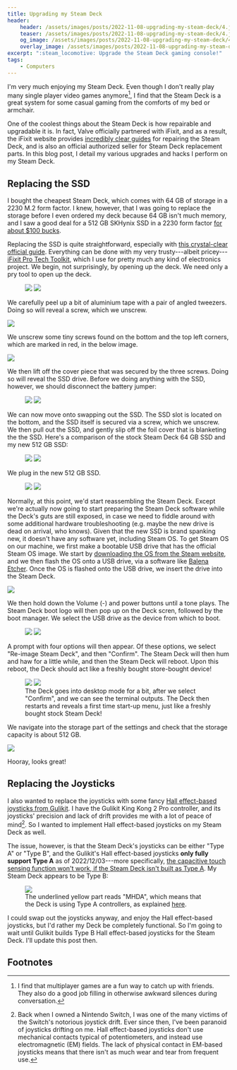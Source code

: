 ```yaml
---
title: Upgrading my Steam Deck
header:
    header: /assets/images/posts/2022-11-08-upgrading-my-steam-deck/4.jpg
    teaser: /assets/images/posts/2022-11-08-upgrading-my-steam-deck/4.jpg
    og_image: /assets/images/posts/2022-11-08-upgrading-my-steam-deck/4.jpg
    overlay_image: /assets/images/posts/2022-11-08-upgrading-my-steam-deck/4.jpg
excerpt: ":steam_locomotive: Upgrade the Steam Deck gaming console!"
tags: 
    - Computers
---
```


I'm very much enjoying my Steam Deck. Even though I don't really play many single player video games anymore[^1], I find that the Steam Deck is a great system for some casual gaming from the comforts of my bed or armchair. 

One of the coolest things about the Steam Deck is how repairable and upgradable it is. In fact, Valve officially partnered with iFixit, and as a result, the iFixit website provides [incredibly clear guides](https://www.ifixit.com/Device/Steam_Deck) for repairing the Steam Deck, and is also an official authorized seller for Steam Deck replacement parts. In this blog post, I detail my various upgrades and hacks I perform on my Steam Deck. 

## Replacing the SSD

I bought the cheapest Steam Deck, which comes with 64 GB of storage in a 2230 M.2 form factor. I knew, however, that I was going to replace the storage before I even ordered my deck because 64 GB isn't much memory, and I saw a good deal for a 512 GB SKHynix SSD in a 2230 form factor [for about $100 bucks](https://www.amazon.com/gp/product/B0B8Q9HJKQ/ref=ppx_yo_dt_b_search_asin_title?ie=UTF8&psc=1).

Replacing the SSD is quite straightforward, especially with [this crystal-clear official guide](https://www.ifixit.com/Guide/Steam+Deck+SSD+Replacement/148989). Everything can be done with my very trusty---albeit pricey---[iFixit Pro Tech Toolkit](https://www.ifixit.com/Store/Tools/Pro-Tech-Toolkit/IF145-307), which I use for pretty much any kind of electronics project. We begin, not surprisingly, by opening up the deck. We need only a pry tool to open up the deck.

<figure class="half">
    <a href="/assets/images/posts/2022-11-08-upgrading-my-steam-deck/0.jpg"><img src="/assets/images/posts/2022-11-08-upgrading-my-steam-deck/0.jpg"></a>
    <a href="/assets/images/posts/2022-11-08-upgrading-my-steam-deck/1.jpg"><img src="/assets/images/posts/2022-11-08-upgrading-my-steam-deck/1.jpg"></a>
</figure>

We carefully peel up a bit of aluminium tape with a pair of angled tweezers. Doing so will reveal a screw, which we unscrew.

![](/assets/images/posts/2022-11-08-upgrading-my-steam-deck/2.jpg)

We unscrew some tiny screws found on the bottom and the top left corners, which are marked in red, in the below image. 

![](/assets/images/posts/2022-11-08-upgrading-my-steam-deck/3.jpg)

We then lift off the cover piece that was secured by the three screws. Doing so will reveal the SSD drive. Before we doing anything with the SSD, however, we should disconnect the battery jumper:

<figure class="half">
    <a href="/assets/images/posts/2022-11-08-upgrading-my-steam-deck/4.jpg"><img src="/assets/images/posts/2022-11-08-upgrading-my-steam-deck/4.jpg"></a>
    <a href="/assets/images/posts/2022-11-08-upgrading-my-steam-deck/5.jpg"><img src="/assets/images/posts/2022-11-08-upgrading-my-steam-deck/5.jpg"></a>
</figure>

We can now move onto swapping out the SSD. The SSD slot is located on the bottom, and the SSD itself is secured via a screw, which we unscrew. We then pull out the SSD, and gently slip off the foil cover that is blanketing the the SSD. Here's a comparison of the stock Steam Deck 64 GB SSD and my new 512 GB SSD:

<figure class="half">
    <a href="/assets/images/posts/2022-11-08-upgrading-my-steam-deck/6.jpg"><img src="/assets/images/posts/2022-11-08-upgrading-my-steam-deck/6.jpg"></a>
    <a href="/assets/images/posts/2022-11-08-upgrading-my-steam-deck/7.jpg"><img src="/assets/images/posts/2022-11-08-upgrading-my-steam-deck/7.jpg"></a>
</figure>

We plug in the new 512 GB SSD.

<figure class="half">
    <a href="/assets/images/posts/2022-11-08-upgrading-my-steam-deck/8.jpg"><img src="/assets/images/posts/2022-11-08-upgrading-my-steam-deck/8.jpg"></a>
    <a href="/assets/images/posts/2022-11-08-upgrading-my-steam-deck/9.jpg"><img src="/assets/images/posts/2022-11-08-upgrading-my-steam-deck/9.jpg"></a>
</figure>

Normally, at this point, we'd start reassembling the Steam Deck. Except we're actually now going to start preparing the Steam Deck software while the Deck's guts are still exposed, in case we need to fiddle around with some additional hardware troubleshooting (e.g. maybe the new drive is dead on arrival, who knows). Given that the new SSD is brand spanking new, it doesn't have any software yet, including Steam OS. To get Steam OS on our machine, we first make a bootable USB drive that has the official Steam OS image. We start by [downloading the OS from the Steam website](https://store.steampowered.com/steamos/download/?ver=steamdeck&snr=), and we then flash the OS onto a USB drive, via a software like [Balena Etcher](https://www.balena.io/etcher/). Once the OS is flashed onto the USB drive, we insert the drive into the Steam Deck. 

![](/assets/images/posts/2022-11-08-upgrading-my-steam-deck/10.jpg)

We then hold down the Volume (-) and power buttons until a tone plays. The Steam Deck boot logo will then pop up on the Deck scren, followed by the boot manager. We select the USB drive as the device from which to boot. 

<figure class="half">
    <a href="/assets/images/posts/2022-11-08-upgrading-my-steam-deck/11.jpg"><img src="/assets/images/posts/2022-11-08-upgrading-my-steam-deck/11.jpg"></a>
    <a href="/assets/images/posts/2022-11-08-upgrading-my-steam-deck/12.jpg"><img src="/assets/images/posts/2022-11-08-upgrading-my-steam-deck/12.jpg"></a>
</figure>

A prompt with four options will then appear. Of these options, we select "Re-image Steam Deck", and then "Confirm". The Steam Deck will then hum and haw for a little while, and then the Steam Deck will reboot. Upon this reboot, the Deck should act like a freshly bought store-bought device! 

<figure class="half">
    <a href="/assets/images/posts/2022-11-08-upgrading-my-steam-deck/13.jpg"><img src="/assets/images/posts/2022-11-08-upgrading-my-steam-deck/13.jpg"></a>
    <a href="/assets/images/posts/2022-11-08-upgrading-my-steam-deck/14.jpg"><img src="/assets/images/posts/2022-11-08-upgrading-my-steam-deck/14.jpg"></a>
    <figcaption>The Deck goes into desktop mode for a bit, after we select "Confirm", and we can see the terminal outputs. The Deck then restarts and reveals a first time start-up menu, just like a freshly bought stock Steam Deck!</figcaption>
</figure>

We navigate into the storage part of the settings and check that the storage capacity is about 512 GB. 

![](/assets/images/posts/2022-11-08-upgrading-my-steam-deck/16.jpg)

Hooray, looks great!

## Replacing the Joysticks

I also wanted to replace the joysticks with some fancy [Hall effect-based joysticks from Gulikit](https://www.amazon.com/gp/product/B0B8MH58WS/ref=ppx_yo_dt_b_search_asin_title?ie=UTF8&psc=1). I have the Gulikit King Kong 2 Pro controller, and its joysticks' precision and lack of drift provides me with a lot of peace of mind[^2]. So I wanted to implement Hall effect-based joysticks on my Steam Deck as well. 

The issue, however, is that the Steam Deck's joysticks can be either "Type A" or "Type B", and the Gulikit's Hall effect-based joysticks **only fully support Type A** as of 2022/12/03---more specifically, [the capacitive touch sensing function won't work, if the Steam Deck isn't built as Type A](https://www.reddit.com/r/SteamDeck/comments/xyyth7/gulikit_mhda_type_b/). My Steam Deck appears to be Type B:

<figure>
    <a href="/assets/images/posts/2022-11-08-upgrading-my-steam-deck/15.jpg"><img src="/assets/images/posts/2022-11-08-upgrading-my-steam-deck/15.jpg"></a>
    <figcaption>The underlined yellow part reads "MHDA", which means that the Deck is using Type A controllers, as explained <a href="https://twitter.com/GuliKitDesign/status/1580797077306544129">here</a>.</figcaption>
</figure>


I could swap out the joysticks anyway, and enjoy the Hall effect-based joysticks, but I'd rather my Deck be completely functional. So I'm going to wait until Gulikit builds Type B Hall effect-based joysticks for the Steam Deck. I'll update this post then. 

## Footnotes
[^1]: I find that multiplayer games are a fun way to catch up with friends. They also do a good job filling in otherwise awkward silences during conversation. 
[^2]: Back when I owned a Nintendo Switch, I was one of the many victims of the Switch's notorious joystick drift. Ever since then, I've been paranoid of joysticks drifting on me. Hall effect-based joysticks don't use mechanical contacts typical of potentiometers, and instead use electromagnetic (EM) fields. The lack of physical contact in EM-based joysticks means that there isn't as much wear and tear from frequent use. 
